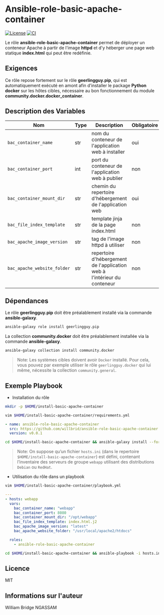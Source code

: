 # Ansible-role-basic-apache-container

[![License](https://img.shields.io/badge/license-MIT-blue.svg)](https://github.com/willbrid/ansible-role-basic-apache-container/blob/main/LICENSE) [![CI](https://github.com/willbrid/ansible-role-basic-apache-container/actions/workflows/ci.yml/badge.svg)](https://github.com/willbrid/ansible-role-basic-apache-container/actions/workflows/ci.yml)

Le rôle **ansible-role-basic-apache-container** permet de déployer un conteneur Apache à partir de l'image **httpd** et d'y héberger une page web statique **index.html** qui peut être redéfinie.

## Exigences

Ce rôle repose fortement sur le rôle **geerlingguy.pip**, qui est automatiquement exécuté en amont afin d’installer le package **Python docker** sur les hôtes cibles, nécessaire au bon fonctionnement du module **community.docker.docker_container**.

## Description des Variables

|Nom|Type|Description|Obligatoire|Valeur par défaut|
|---|----|-----------|-----------|-----------------|
`bac_container_name`|str|nom du conteneur de l'application web à installer|oui|`""`
`bac_container_port`|int|port du conteneur de l'application web à publier|non|`80`
`bac_container_mount_dir`|str|chemin du repertoire d'hébergement de l'application web|oui|`""`
`bac_file_index_template`|str|template jinja de la page index.html|non|`"index.html.j2"`
`bac_apache_image_version`|str|tag de l'image httpd à utiliser|non|`"latest"`
`bac_apache_website_folder`|str|repertoire d'hébergement de l'application web à l'intérieur du conteneur |non|`"/usr/local/apache2/htdocs"`

## Dépendances

Le rôle **geerlingguy.pip** doit être préalablement installé via la commande **ansible-galaxy**.

```bash
ansible-galaxy role install geerlingguy.pip
```

La collection **community.docker** doit être préalablement installée via la commande **ansible-galaxy**.

```bash
ansible-galaxy collection install community.docker
```

> Note: Les systèmes cibles doivent avoir `Docker` installé. Pour cela, vous pouvez par exemple utiliser le rôle `geerlingguy.docker` qui lui même, nécessite la collection `community.general`.

## Exemple Playbook

- Installation du rôle

```bash
mkdir -p $HOME/install-basic-apache-container
```

```bash
vim $HOME/install-basic-apache-container/requirements.yml
```

```yaml
- name: ansible-role-basic-apache-container
  src: https://github.com/willbrid/ansible-role-basic-apache-container.git
  version: v0.0.1
```

```bash
cd $HOME/install-basic-apache-container && ansible-galaxy install --force -r requirements.yml
```

> Note: On suppose qu’un fichier `hosts.ini` (dans le repertoire `$HOME/install-basic-apache-container`) est défini, contenant l’inventaire des serveurs de groupe `webapp` utilisant des distributions `Debian` ou `RedHat`.

- Utilisation du rôle dans un playbook

```bash
vim $HOME/install-basic-apache-container/playbook.yml
```

```yaml
---
- hosts: webapp
  vars:
    bac_container_name: "webapp"
    bac_container_port: 8080
    bac_container_mount_dir: "/opt/webapp"
    bac_file_index_template: index.html.j2
    bac_apache_image_version: "latest"
    bac_apache_website_folder: "/usr/local/apache2/htdocs"

  roles:
    - ansible-role-basic-apache-container
```

```bash
cd $HOME/install-basic-apache-container && ansible-playbook -i hosts.ini playbook.yml
```

## Licence

MIT

## Informations sur l'auteur

William Bridge NGASSAM
